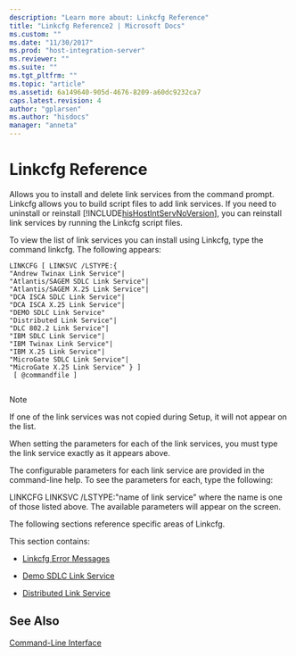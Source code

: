 ```yaml
---
description: "Learn more about: Linkcfg Reference"
title: "Linkcfg Reference2 | Microsoft Docs"
ms.custom: ""
ms.date: "11/30/2017"
ms.prod: "host-integration-server"
ms.reviewer: ""
ms.suite: ""
ms.tgt_pltfrm: ""
ms.topic: "article"
ms.assetid: 6a149640-905d-4676-8209-a60dc9232ca7
caps.latest.revision: 4
author: "gplarsen"
ms.author: "hisdocs"
manager: "anneta"
---
```

# Linkcfg Reference
Allows you to install and delete link services from the command prompt. Linkcfg allows you to build script files to add link services. If you need to uninstall or reinstall [!INCLUDE[hisHostIntServNoVersion](../includes/hishostintservnoversion-md.md)], you can reinstall link services by running the Linkcfg script files.  
  
 To view the list of link services you can install using Linkcfg, type the command linkcfg. The following appears:  
  
```  
LINKCFG [ LINKSVC /LSTYPE:{   
"Andrew Twinax Link Service"|  
"Atlantis/SAGEM SDLC Link Service"|  
"Atlantis/SAGEM X.25 Link Service"|  
"DCA ISCA SDLC Link Service"|  
"DCA ISCA X.25 Link Service"|  
"DEMO SDLC Link Service"  
"Distributed Link Service"|  
"DLC 802.2 Link Service"|  
"IBM SDLC Link Service"|  
"IBM Twinax Link Service"|  
"IBM X.25 Link Service"|  
"MicroGate SDLC Link Service"|  
"MicroGate X.25 Link Service" } ]  
 [ @commandfile ]  
  
```  
  
> [!NOTE]
>  If one of the link services was not copied during Setup, it will not appear on the list.  
  
 When setting the parameters for each of the link services, you must type the link service exactly as it appears above.  
  
 The configurable parameters for each link service are provided in the command-line help. To see the parameters for each, type the following:  
  
 LINKCFG LINKSVC /LSTYPE:"name of link service" where the name is one of those listed above. The available parameters will appear on the screen.  
  
 The following sections reference specific areas of Linkcfg.  
  
 This section contains:  
  
-   [Linkcfg Error Messages](../core/linkcfg-error-messages1.md)  
  
-   [Demo SDLC Link Service](../core/demo-sdlc-link-service-linkcfg-1.md)  
  
-   [Distributed Link Service](../core/distributed-link-service1.md)  
  
## See Also  
 [Command-Line Interface](../core/command-line-interface2.md)
